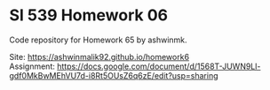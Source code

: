 # SI 539 Homework 06
Code repository for Homework 65 by ashwinmk.

Site: https://ashwinmalik92.github.io/homework6<br>
Assignment: https://docs.google.com/document/d/1568T-JUWN9Ll-gdf0MkBwMEhVU7d-i8Rt5OUsZ6q6zE/edit?usp=sharing
